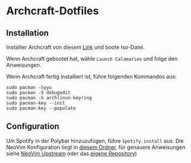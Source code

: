 # Archcraft-Dotfiles

## Installation
Installier Archcraft von diesem [Link](https://archcraft.io/) und boote Iso-Datei.

Wenn Archcraft gebootet hat, wähle `Launch Calamaries` und folge den Anweisungen.

Wenn Archcraft fertig installiert ist, führe folgenden Kommandos aus:
```
sudo pacman -Syyu
sudo pacman -S debugedit
sudo pacman -S archlinux-keyring
sudo pacman-key --init
sudo pacman-key --populate
```

## Configuration

Um Spotify in der Polybar hinzuzufügen, führe `Spotify.install` aus. Die NeoVim Konfiguration liegt in [diesem Ordner](LINK), für genauere Anweisungen siehe [NeoVim Upstream](https://github.com/benbrastmckie/.config) oder das [eigene Repository](https://github.com/favo2244/NVIM_Config))

